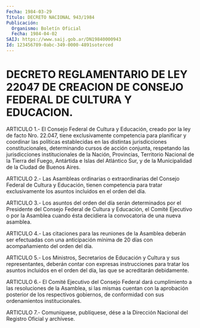 ```yaml
---
Fecha: 1984-03-29
Título: DECRETO NACIONAL 943/1984
Publicación:
  Organismo: Boletín Oficial
  Fecha: 1984-04-02
SAIJ: https://www.saij.gob.ar/DN19840000943
Id: 123456789-0abc-349-0000-4891soterced
---
```

# DECRETO REGLAMENTARIO DE LEY 22047 DE CREACION DE CONSEJO FEDERAL DE CULTURA Y EDUCACION.

<a id="1"></a>
ARTICULO 1.- El Consejo Federal de Cultura y Educación, creado por la  ley  de facto Nro. 22.047, tiene exclusivamente competencia para planificar  y  coordinar  las  políticas  establecidas  en las distintas  jurisdicciones constitucionales, determinando cursos  de acción conjunta,  respetando  las jurisdicciones institucionales de la Nación, Provincias, Territorio  Nacional de la Tierra del Fuego, Antártida e Islas del Atlántico Sur,  y  de  la Municipalidad de la Ciudad de Buenos Aires.

<a id="2"></a>
ARTICULO 2.- Las Asambleas ordinarias o extraordinarias del Consejo Federal de Cultura  y  Educación,  tienen  competencia para tratar  exclusivamente los asuntos incluidos en el orden  del  día.

<a id="3"></a>
ARTICULO  3.- Los asuntos del orden del día serán determinados por el Presidente  del  Consejo  Federal de Cultura y Educación, el Comité  Ejecutivo  o  por  la Asamblea  cuando  ésta  decidiera  la convocatoria de una nueva asamblea.

<a id="4"></a>
ARTICULO  4.- Las citaciones para las reuniones de la Asamblea deberán ser efectuadas  con  una anticipación mínima de 20 días con acompañamiento del orden del día.

<a id="5"></a>
ARTICULO 5.- Los Ministros, Secretarios de Educación y Cultura y sus  representantes,  deberán  contar  con expresas instrucciones para tratar los asuntos incluidos en el orden  del  día, las que se acreditarán debidamente.

<a id="6"></a>
ARTICULO 6.- El Comité Ejecutivo del Consejo Federal dará cumplimiento  a  las  resoluciones de la Asamblea,  si  las  mismas cuentan con la aprobación  posterior  de los respectivos gobiernos, de conformidad con sus ordenamientos institucionales.

<a id="7"></a>
ARTICULO 7.- Comuníquese, publíquese, dése a la Dirección Nacional del Registro Oficial y archívese.